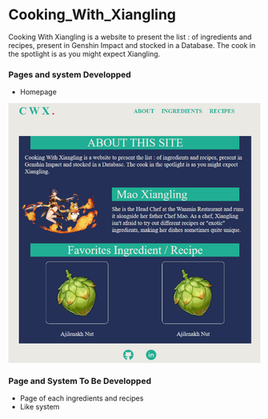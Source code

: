 # Cooking_With_Xiangling
 Cooking With Xiangling is a website to present the list : of ingredients and recipes, present in Genshin Impact and stocked in a Database. The cook in the spotlight is as you might expect Xiangling.

### Pages and system Developped

- Homepage 
<img src="https://github.com/Hounnankan7/Cooking_With_Xiangling/blob/main/CWX_readme/1.PNG">

### Page and System To Be Developped

- Page of each ingredients and recipes
- Like system
